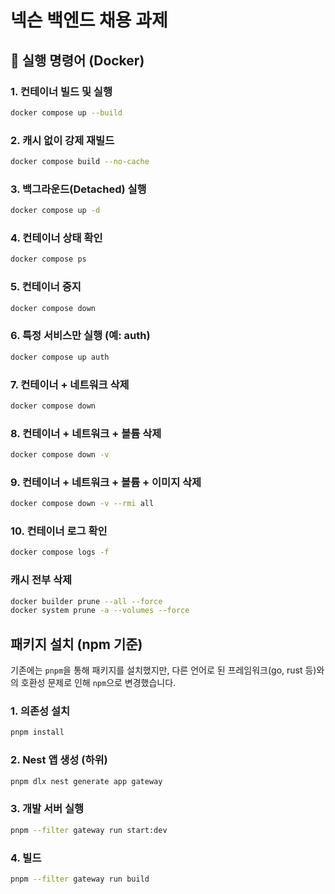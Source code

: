 # 넥슨 백엔드 채용 과제

## 🐳 실행 명령어 (Docker)

### 1. 컨테이너 빌드 및 실행

```bash
docker compose up --build
```

### 2. 캐시 없이 강제 재빌드

```bash
docker compose build --no-cache
```

### 3. 백그라운드(Detached) 실행

```bash
docker compose up -d
```

### 4. 컨테이너 상태 확인

```bash
docker compose ps
```

### 5. 컨테이너 중지

```bash
docker compose down
```

### 6. 특정 서비스만 실행 (예: auth)

```bash
docker compose up auth
```

### 7. 컨테이너 + 네트워크 삭제

```bash
docker compose down 
```

### 8. 컨테이너 + 네트워크 + 볼륨 삭제

```bash
docker compose down -v
```

### 9. 컨테이너 + 네트워크 + 볼륨 + 이미지 삭제

```bash
docker compose down -v --rmi all
```

### 10. 컨테이너 로그 확인

```bash
docker compose logs -f
```

### 캐시 전부 삭제

```bash
docker builder prune --all --force
docker system prune -a --volumes --force
```

## 패키지 설치 (npm 기준)

기존에는 `pnpm`을 통해 패키지를 설치했지만, 다른 언어로 된 프레임워크(go, rust 등)와의 호환성 문제로 인해 `npm`으로 변경했습니다.

### 1. 의존성 설치

```bash
pnpm install
```

### 2. Nest 앱 생성 (하위)

```bash
pnpm dlx nest generate app gateway
```

### 3. 개발 서버 실행

```bash
pnpm --filter gateway run start:dev
```

### 4. 빌드

```bash
pnpm --filter gateway run build
```
